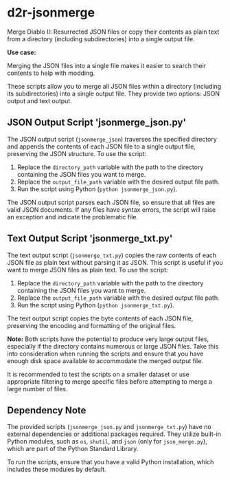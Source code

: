 # d2r-jsonmerge
Merge Diablo II: Resurrected JSON files or copy their contents as plain text from a directory (including subdirectories) into a single output file.

**Use case:**

Merging the JSON files into a single file makes it easier to search their contents to help with modding.

These scripts allow you to merge all JSON files within a directory (including its subdirectories) into a single output file. They provide two options: JSON output and text output.

## JSON Output Script 'jsonmerge_json.py'

The JSON output script (`jsonmerge_json`) traverses the specified directory and appends the contents of each JSON file to a single output file, preserving the JSON structure. To use the script:

1. Replace the `directory_path` variable with the path to the directory containing the JSON files you want to merge.
2. Replace the `output_file_path` variable with the desired output file path.
3. Run the script using Python (`python jsonmerge_json.py`).

The JSON output script parses each JSON file, so ensure that all files are valid JSON documents. If any files have syntax errors, the script will raise an exception and indicate the problematic file.

## Text Output Script 'jsonmerge_txt.py'

The text output script (`jsonmerge_txt.py`) copies the raw contents of each JSON file as plain text without parsing it as JSON. This script is useful if you want to merge JSON files as plain text. To use the script:

1. Replace the `directory_path` variable with the path to the directory containing the JSON files you want to merge.
2. Replace the `output_file_path` variable with the desired output file path.
3. Run the script using Python (`python jsonmerge_txt.py`).

The text output script copies the byte contents of each JSON file, preserving the encoding and formatting of the original files.

**Note:** Both scripts have the potential to produce very large output files, especially if the directory contains numerous or large JSON files. Take this into consideration when running the scripts and ensure that you have enough disk space available to accommodate the merged output file.

It is recommended to test the scripts on a smaller dataset or use appropriate filtering to merge specific files before attempting to merge a large number of files.

## Dependency Note

The provided scripts (`jsonmerge_json.py` and `jsonmerge_txt.py`) have no external dependencies or additional packages required. They utilize built-in Python modules, such as `os`, `shutil`, and `json` (only for `json_merge.py`), which are part of the Python Standard Library. 

To run the scripts, ensure that you have a valid Python installation, which includes these modules by default.

